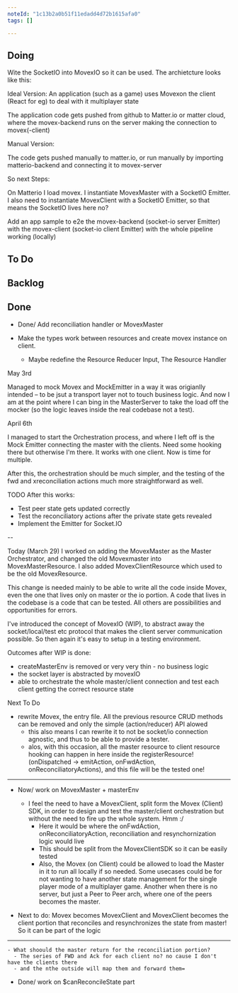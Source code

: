 ```yaml
---
noteId: "1c13b2a0b51f11edadd4d72b1615afa0"
tags: []

---
```


## Doing

Wite the SocketIO into MovexIO so it can be used. The archietcture looks like this:

Ideal Version:
An application (such as a game) uses Movexon the client (React for eg) to deal with it multiplayer state

The application code gets pushed from github to Matter.io or matter cloud, where the movex-backend runs on the server making the connection to movex(-client)

Manual Version:

The code gets pushed manually to matter.io, or run manually by importing matterio-backend and connecting it to movex-server

So next Steps:

On Matterio I load movex. I instantiate MovexMaster with a SocketIO Emitter. I also need to instantiate MovexClient with a SocketIO Emitter, so that means the SocketIO lives here no?

Add an app sample to e2e the movex-backend (socket-io server Emitter) with the movex-client (socket-io client Emitter) with the whole pipeline working (locally)

## To Do

## Backlog

## Done

- Done/ Add reconciliation handler or MovexMaster 

- Make the types work between resources and create movex instance on client.
  - Maybe redefine the Resource Reducer Input, The Resource Handler

May 3rd

Managed to mock Movex and MockEmitter in a way it was origianlly intended – to be jsut a transport layer not to touch business logic. And now I am at the point 
where I can bing in the MasterServer to take the load off the mocker (so the logic leaves inside the real codebase not a test).

April 6th

I managed to start the Orchestration process, and where I left off is the Mock Emitter connecting the master with the clients. Need some hooking there but otherwise 
I'm there. It works with one client. Now is time for multiple.

After this, the orchestration should be much simpler, and the testing of the fwd and xreconciliation actions much more straightforward as well.

TODO After this works:
- Test peer state gets updated correctly
- Test the reconciliatory actions after the private state gets revealed
- Implement the Emitter for Socket.IO

--

Today (March 29) I worked on adding the MovexMaster as the Master Orchestrator, and changed the old Movexmaster into MovexMasterResource.
I also added MovexClientResource which used to be the old MovexResource.

This change is needed mainly to be able to write all the code inside Movex, even the one that lives only on master or the io portion. A code that lives in the codebase is a code that can be tested. All others are possibilities and opportunities for errors.

I've introduced the concept of MovexIO (WIP), to abstract away the socket/local/test etc protocol that makes the client server communication possible. So then again it's easy to setup in a testing environment.

Outcomes after WIP is done:
- createMasterEnv is removed or very very thin - no business logic
- the socket layer is abstracted by movexIO
- able to orchestrate the whole master/client connection and test each client getting the correct resource state

Next To Do

- rewrite Movex, the entry file. All the previous resource CRUD methods can be removed and only the simple (action/reducer) API alowed
  - this also means I can rewrite it to not be socket/io connection agnostic, and thus to be able to provide a tester. 
  - alos, with this occasion, all the master resource to client resource hooking can happen in here inside the registerResource! (onDispatched -> emitAction, onFwdAction, onReconciliatoryActions), and this file will be the tested one! 

----

- Now/ work on MovexMaster + masterEnv
  - I feel the need to have a MovexClient, split form the Movex (Client) SDK, in order to design and test the master/client orchestration but without the need to fire up the whole system. Hmm :/
    - Here it would be where the onFwdAction, onReconciliatoryAction, reconciliation and resynchornization logic would live
    - This should be split from the MovexClientSDK so it can be easily tested
    - Also, the Movex (on Client) could be allowed to load the Master in it to run all locally if so needed. Some usecases could be for not wanting to have another state management for the single player mode of a multiplayer game. Another when there is no server, but just a Peer to Peer arch, where one of the peers becomes the master.

- Next to do: Movex becomes MovexClient and MovexClient becomes the client portion that reconciles and resynchronizes the state from master! So it can be part of the logic 
---

    - What shoould the master return for the reconciliation portion?
      - The series of FWD and Ack for each client no? no cause I don't have the clients there
      - and the nthe outside will map them and forward them=

- Done/ work on $canReconcileState part